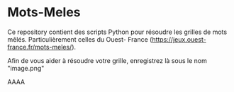 # Mots-Meles

Ce repository contient des scripts Python pour résoudre les grilles de mots mêlés.
Particulièrement celles du Ouest- France (https://jeux.ouest-france.fr/mots-meles/).

Afin de vous aider à résoudre votre grille, enregistrez là sous le nom "image.png"

AAAA
